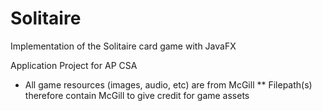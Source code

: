 # Solitaire
Implementation of the Solitaire card game with JavaFX 

Application Project for AP CSA
* All game resources (images, audio, etc) are from McGill
** Filepath(s) therefore contain McGill to give credit for game assets
